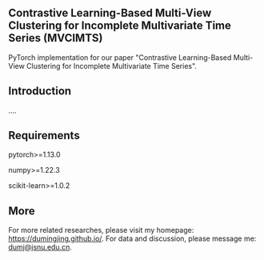 ## Contrastive Learning-Based Multi-View Clustering for Incomplete Multivariate Time Series (MVCIMTS)

PyTorch implementation for our paper "Contrastive Learning-Based Multi-View Clustering for Incomplete Multivariate Time Series". 

## Introduction
....


## Requirements

pytorch>=1.13.0 

numpy>=1.22.3

scikit-learn>=1.0.2

## More
For more related researches, please visit my homepage: https://dumingjing.github.io/.
For data and discussion, please message me: dumj@jsnu.edu.cn.
